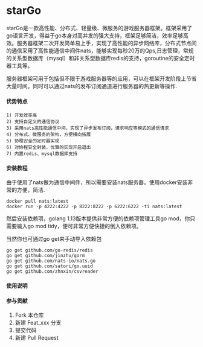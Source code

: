 # starGo
starGo是一款高性能、分布式、轻量级、微服务的游戏服务器框架。框架采用了go语言开发，得益于go本身对高并发的强大支持，框架足够简洁，效率足够高效。服务器框架二次开发简单易上手，实现了高性能的异步网络库，分布式节点间的通信采用了高性能通信中间件nats，能够实现每秒20万的Qps,日志管理，常规的关系型数据库（mysql）和非关系型数据库redis的支持，goroutine的安全定时器工具等。

服务器框架可用于包括但不限于游戏服务器等的应用，可以在框架开发阶段上节省大量时间。同时可以通过nats的发布订阅通道进行服务器的热更新等操作.
#### 优势特点
    1) 开发效率高
    2) 支持自定义的通信协议
    3) 采用nats高性能通信中间，实现了异步发布订阅，请求响应等模式的通信请求
    4) 分布式、微服务的架构，方便横向拓展
    5) 协程安全的定时器实现
    6) 对协程安全封装，优雅的实现开启退出
    7) 内置redis、mysql数据库支持
#### 安装教程
由于使用了nats做为通信中间件，所以需要安装nats服务器。使用docker安装非常的方便，简洁.

    docker pull nats:latest
    docker run -p 4222:4222 -p 8222:8222 -p 6222:6222 -ti nats:latest
    
然后安装依赖项，golang 1.13版本提供非常方便的依赖项管理工具go mod，你只需要输入go mod tidy，便可非常方便快捷的倒入依赖项。

当然你也可通过go get来手动导入依赖包

    go get github.com/go-redis/redis
    go get github.com/jinzhu/gorm
    go get github.com/nats-io/nats.go
    go get github.com/satori/go.uuid
    go get github.com/zhnxin/csvreader
#### 使用说明
    
#### 参与贡献

1. Fork 本仓库
2. 新建 Feat_xxx 分支
3. 提交代码
4. 新建 Pull Request
